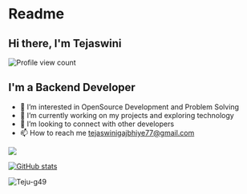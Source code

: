 # Readme

## Hi there, I'm Tejaswini <img align="center"  width="35">
<img src="https://komarev.com/ghpvc/?username=Teju-g49&label=Profile%20views&color=1f6fea&style=plastic" alt="Profile view count"/>

## I'm a Backend Developer


- 👀 I’m interested in OpenSource Development and Problem Solving
- 🌱 I’m currently working on my projects and exploring technology
- 💞️ I’m looking to connect with other developers
- 📫 How to reach me tejaswinigajbhiye77@gmail.com

<!---
tejaswini4996/Teju-g49 is a ✨ special ✨ repository because its `README.md` (this file) appears on your GitHub profile.
You can click the Preview link to take a look at your changes.
--->
<picture>
  <source
    srcset="https://github-readme-stats.vercel.app/api?username=Teju-g49&show_icons=true&theme=Gradient
"
    media="(prefers-color-scheme:Gradient
)"
  />
  <source
    srcset="https://github-readme-stats.vercel.app/api?username=Teju-g49&show_icons=true&bg_color=00000000"
    media="(prefers-color-scheme: transparent), (prefers-color-scheme: no-preference)"
  />
  <img src="https://github-readme-stats.vercel.app/api?username=Teju-g49&show_icons=true" />
</picture>


[![GitHub stats](https://github-readme-stats-Teju-g49.vercel.app//api?username=Teju-g49&theme=gotham&show_icons=true&include_all_commits=true&hide_border=true&bg_color=0d1117&title_color=38d252&icon_color=1f6fea&text_color=fefefe )](https://github.com/tejaswini4996/github-readme-stats)


<p><img align="center" src="https://github-readme-streak-stats.herokuapp.com/?user=Teju-g49&theme=github-dark&hide_border=true" alt="Teju-g49"/></p>



  
